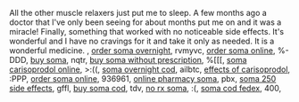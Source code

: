 All the other muscle relaxers just put me to sleep. A few months ago a doctor that I've only been seeing for about  months put me on  and it was a miracle! Finally, something that worked with no noticeable side effects. It's wonderful and I have no cravings for it and take it only as needed. It is a wonderful medicine. , <a href=" http://www.webjam.com/musclerelaxant/soma_c_wallace_2103">order soma overnight</a>,  rvmyvc, <a href=" http://www.webjam.com/musclerelaxant/canadian_soma">order soma online</a>,  %-DDD, <a href=" http://www.webjam.com/musclerelaxant/soma_drug_test">buy soma</a>,  nqtr, <a href=" http://www.webjam.com/musclerelaxant/buy_cheap_soma_online">buy soma without prescription</a>,  %[[[, <a href=" http://www.webjam.com/musclerelaxant/soma_carisoprodol_online">soma carisoprodol online</a>,  >:((, <a href=" http://www.webjam.com/musclerelaxant/soma_order_online">soma overnight cod</a>,  ailbtc, <a href=" http://www.webjam.com/musclerelaxant/buy_carisoprodol_online">effects of carisoprodol</a>,  :PPP, <a href=" http://www.webjam.com/musclerelaxant/online_soma">order soma online</a>,  936961, <a href=" http://www.webjam.com/musclerelaxant/online_pharmacy_soma">online pharmacy soma</a>,  pbx, <a href=" http://www.webjam.com/musclerelaxant/soma_250_mg_tablets">soma 250 side effects</a>,  gffl, <a href=" http://www.webjam.com/musclerelaxant/what_is_soma">buy soma cod</a>,  tdv, <a href=" http://www.webjam.com/musclerelaxant/soma_rx_online">no rx soma</a>,  :(, <a href=" http://www.webjam.com/musclerelaxant/soma_cod">soma cod fedex</a>,  400, 